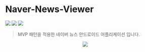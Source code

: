 # Naver-News-Viewer
<img src = "https://img.shields.io/badge/ProjectType-ToyProject-orange?style=flat-square">  <img src = "https://img.shields.io/badge/Tools-Android-brightgreen?style=flat-square&logo=android">  <img src = "https://img.shields.io/badge/Language-Java-critical?style=flat-square&logo=java">
> MVP 패턴을 적용한 네이버 뉴스 안드로이드 어플리케이션 입니다.
<p align="center"> <img src = "https://user-images.githubusercontent.com/64072741/125599121-30f40923-44a8-472c-8c2a-de1ec6fb85c8.png" > </p>

